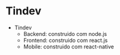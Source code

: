 # Tindev

- Tindev
    - Backend: construido com node.js
    - Frontend: construido com react.js
    - Mobile: construido com react-native